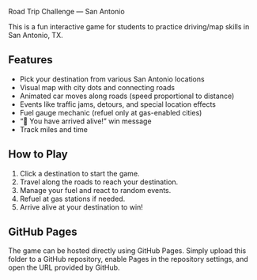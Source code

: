  Road Trip Challenge — San Antonio

This is a fun interactive game for students to practice driving/map skills in San Antonio, TX.

## Features

- Pick your destination from various San Antonio locations
- Visual map with city dots and connecting roads
- Animated car moves along roads (speed proportional to distance)
- Events like traffic jams, detours, and special location effects
- Fuel gauge mechanic (refuel only at gas-enabled cities)
- “🎉 You have arrived alive!” win message
- Track miles and time

## How to Play

1. Click a destination to start the game.
2. Travel along the roads to reach your destination.
3. Manage your fuel and react to random events.
4. Refuel at gas stations if needed.
5. Arrive alive at your destination to win!

## GitHub Pages

The game can be hosted directly using GitHub Pages. Simply upload this folder to a GitHub repository, enable Pages in the repository settings, and open the URL provided by GitHub.

